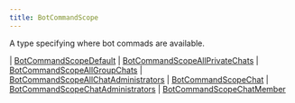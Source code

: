 ```yaml
---
title: BotCommandScope
---
```


A type specifying where bot commads are available.

<div class="font-mono whitespace-pre"><span class="opacity-50">|</span> <a href="/types/botcommandscopedefault"  >BotCommandScopeDefault</a>
<span class="opacity-50">|</span> <a href="/types/botcommandscopeallprivatechats"  >BotCommandScopeAllPrivateChats</a>
<span class="opacity-50">|</span> <a href="/types/botcommandscopeallgroupchats"  >BotCommandScopeAllGroupChats</a>
<span class="opacity-50">|</span> <a href="/types/botcommandscopeallchatadministrators"  >BotCommandScopeAllChatAdministrators</a>
<span class="opacity-50">|</span> <a href="/types/botcommandscopechat"  >BotCommandScopeChat</a>
<span class="opacity-50">|</span> <a href="/types/botcommandscopechatadministrators"  >BotCommandScopeChatAdministrators</a>
<span class="opacity-50">|</span> <a href="/types/botcommandscopechatmember"  >BotCommandScopeChatMember</a></div>

